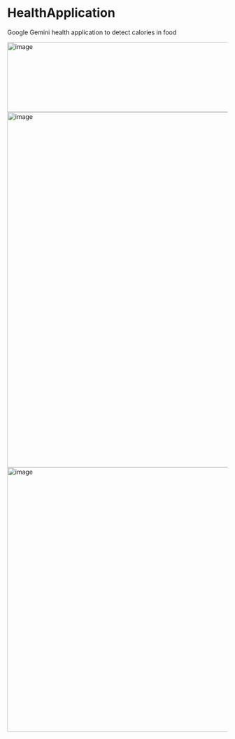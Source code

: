# HealthApplication
Google Gemini health application to detect calories in food

<img width="641" height="160" alt="image" src="https://github.com/user-attachments/assets/2bb6b531-03e3-440d-a59d-cc69e969c475" />

<img width="562" height="812" alt="image" src="https://github.com/user-attachments/assets/e1c7e664-7b2a-4b5b-b48c-e061c24e47ea" />

<img width="555" height="605" alt="image" src="https://github.com/user-attachments/assets/316182b4-cecb-47e9-b83c-bac34eeca17e" />
